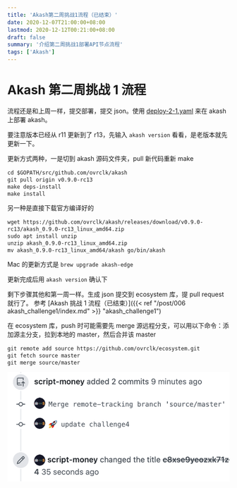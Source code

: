 ```yaml
---
title: 'Akash第二周挑战1流程（已结束）'
date: 2020-12-07T21:00:00+08:00
lastmod: 2020-12-12T00:21:00+08:00
draft: false
summary: '介绍第二周挑战1部署API节点流程'
tags: ['Akash']
---
```


# Akash 第二周挑战 1 流程

流程还是和上周一样，提交部署，提交 json。使用 [deploy-2-1.yaml](https://raw.githubusercontent.com/ovrclk/docs/master/testnet-challenges/deploy-2-1.yaml) 来在 akash 上部署 akash。

要注意版本已经从 r11 更新到了 r13，先输入 `akash version` 看看，是老版本就先更新一下。

更新方式两种，一是切到 akash 源码文件夹，pull 新代码重新 make

```
cd $GOPATH/src/github.com/ovrclk/akash
git pull origin v0.9.0-rc13
make deps-install
make install
```

另一种是直接下载官方编译好的

```
wget https://github.com/ovrclk/akash/releases/download/v0.9.0-rc13/akash_0.9.0-rc13_linux_amd64.zip
sudo apt install unzip
unzip akash_0.9.0-rc13_linux_amd64.zip
mv akash_0.9.0-rc13_linux_amd64/akash go/bin/akash
```

Mac 的更新方式是 `brew upgrade akash-edge`

更新完成后用 `akash version` 确认下

剩下步骤其他和第一周一样。生成 json 提交到 ecosystem 库，提 pull request 就行了。 参考 [Akash 挑战 1 流程（已结束）]({{< ref "/post/006 akash_challenge1/index.md" >}} "akash_challenge1")

在 ecosystem 库，push 时可能需要先 merge 源远程分支，可以用以下命令：添加源主分支，拉到本地的 master，然后合并该 master

```
git remote add source https://github.com/ovrclk/ecosystem.git
git fetch source master
git merge source/master
```

![](merge.png)
